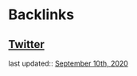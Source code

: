 
# Backlinks
## [Twitter](<Twitter.md>)
last updated:: [September 10th, 2020](<September 10th, 2020.md>)

